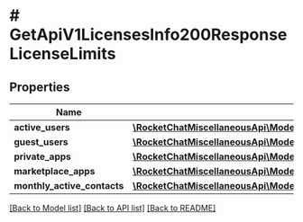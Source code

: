 # # GetApiV1LicensesInfo200ResponseLicenseLimits

## Properties

Name | Type | Description | Notes
------------ | ------------- | ------------- | -------------
**active_users** | [**\RocketChatMiscellaneousApi\Model\GetApiV1LicensesInfo200ResponseLicenseLimitsActiveUsers**](GetApiV1LicensesInfo200ResponseLicenseLimitsActiveUsers.md) |  | [optional]
**guest_users** | [**\RocketChatMiscellaneousApi\Model\GetApiV1LicensesInfo200ResponseLicenseLimitsActiveUsers**](GetApiV1LicensesInfo200ResponseLicenseLimitsActiveUsers.md) |  | [optional]
**private_apps** | [**\RocketChatMiscellaneousApi\Model\GetApiV1LicensesInfo200ResponseLicenseLimitsActiveUsers**](GetApiV1LicensesInfo200ResponseLicenseLimitsActiveUsers.md) |  | [optional]
**marketplace_apps** | [**\RocketChatMiscellaneousApi\Model\GetApiV1LicensesInfo200ResponseLicenseLimitsActiveUsers**](GetApiV1LicensesInfo200ResponseLicenseLimitsActiveUsers.md) |  | [optional]
**monthly_active_contacts** | [**\RocketChatMiscellaneousApi\Model\GetApiV1LicensesInfo200ResponseLicenseLimitsActiveUsers**](GetApiV1LicensesInfo200ResponseLicenseLimitsActiveUsers.md) |  | [optional]

[[Back to Model list]](../../README.md#models) [[Back to API list]](../../README.md#endpoints) [[Back to README]](../../README.md)
